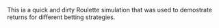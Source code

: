 This ia a quick and dirty Roulette simulation that was used to demostrate returns for different betting strategies.
